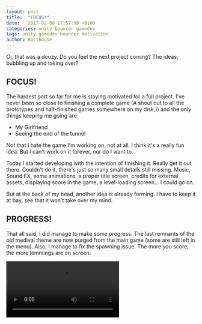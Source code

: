 ```yaml
---
layout: post
title:  "FOCUS!"
date:   2017-02-08 17:57:00 +0100
categories: unity bouncer gamedev
tags: unity gamedev bouncer motivation
author: Rosthouse
---
```

Oi, that was a douzy. Do you feel the next project coming? The ideas, bubbling up and taking over?

## FOCUS!
The hardest part so far for me is staying motivated for a full project. I've never been so close to finishing a complete game (A shout out to all the prototypes and half-finished games somewhere on my disk,)) and the only things keeping me going are

* My Girlfriend
* Seeing the end of the tunnel

Not that I hate the game I'm working on, not at all. I think it's a really fun idea. But I can't work on it forever, nor do I want to.

Today I started developing with the intention of finishing it. Really get it out there. Couldn't do it, there's just so many small details still missing. Music, Sound FX, some animations, a proper title screen, credits for external assets, displaying score in the game, a level-loading screen...
I could go on.

But at the back of my head, another idea is already forming. I have to keep it at bay, see that it won't take over my mind.

## PROGRESS!
That all said, I did manage to make some progress. The last remnants of the old medival theme are now purged from the main game (some are still left in the menu). 
Also, I manage to fix the spawning issue. The more you score, the more lemmings are on screen.

![Current Progress]({{site.url}}/assets/img/posts/focus/current_progress.mp4)